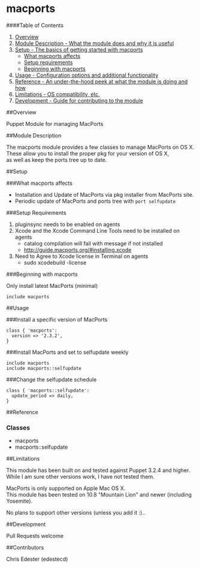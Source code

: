 macports
===============

####Table of Contents

1. [Overview](#overview)
2. [Module Description - What the module does and why it is useful](#module-description)
3. [Setup - The basics of getting started with macports](#setup)
    * [What macports affects](#what-mobileconfig_profile-affects)
    * [Setup requirements](#setup-requirements)
    * [Beginning with macports](#beginning-with-mobileconfig_profile)
4. [Usage - Configuration options and additional functionality](#usage)
5. [Reference - An under-the-hood peek at what the module is doing and how](#reference)
5. [Limitations - OS compatibility, etc.](#limitations)
6. [Development - Guide for contributing to the module](#development)

##Overview

Puppet Module for managing MacPorts

##Module Description

The macports module provides a few classes to manage MacPorts on OS X.  
These allow you to install the proper pkg for your version of OS X,  
as well as keep the ports tree up to date.

##Setup

###What macports affects

* Installation and Update of MacPorts via pkg installer from MacPorts site.
* Periodic update of MacPorts and ports tree with `port selfupdate`

###Setup Requirements

1. pluginsync needs to be enabled on agents
2. Xcode and the Xcode Command Line Tools need to be installed on agents
    * catalog compilation will fail with message if not installed
    * http://guide.macports.org/#installing.xcode
3. Need to Agree to Xcode license in Terminal on agents
    * sudo xcodebuild -license

###Beginning with macports

Only install latest MacPorts (minimal)

```puppet
include macports
```

##Usage

###Install a specific version of MacPorts

```puppet
class { 'macports':
  version => '2.3.2',
}
```

###Install MacPorts and set to selfupdate weekly

```puppet
include macports
include macports::selfupdate
```

###Change the selfupdate schedule

```puppet
class { 'macports::selfupdate':
  update_period => daily,
}
```

##Reference

### Classes

* macports
* macports::selfupdate

##Limitations

This module has been built on and tested against Puppet 3.2.4 and higher.  
While I am sure other versions work, I have not tested them.

MacPorts is only supported on Apple Mac OS X.  
This module has been tested on 10.8 "Mountain Lion" and newer (including Yosemite).

No plans to support other versions (unless you add it :)..

##Development

Pull Requests welcome

##Contributors

Chris Edester (edestecd)
